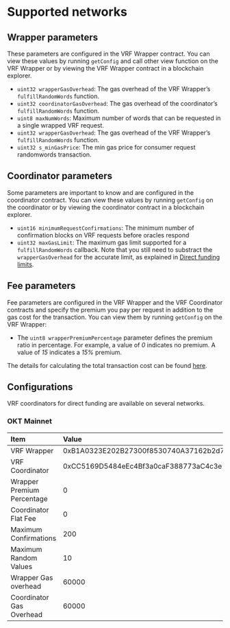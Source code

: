 # Supported networks

## Wrapper parameters

These parameters are configured in the VRF  Wrapper contract. You can view these values by running `getConfig` and call other view function on the VRF  Wrapper or by viewing the VRF  Wrapper contract in a blockchain explorer.

- `uint32 wrapperGasOverhead`: The gas overhead of the VRF  Wrapper’s `fulfillRandomWords` function.
- `uint32 coordinatorGasOverhead`: The gas overhead of the coordinator’s `fulfillRandomWords` function.
- `uint8 maxNumWords`: Maximum number of words that can be requested in a single wrapped VRF request.
- `uint32 wrapperGasOverhead`: The gas overhead of the VRF  Wrapper’s `fulfillRandomWords` function.
- `uint32 s_minGasPrice`: The min gas price for consumer request randomwords transaction.

## Coordinator parameters

Some parameters are important to know and are configured in the coordinator contract. You can view these values by running `getConfig` on the coordinator or by viewing the coordinator contract in a blockchain explorer.

- `uint16 minimumRequestConfirmations`: The minimum number of confirmation blocks on VRF requests before oracles respond
- `uint32 maxGasLimit`: The maximum gas limit supported for a `fulfillRandomWords` callback. Note that you still need to substract the `wrapperGasOverhead` for the accurate limit, as explained in [Direct funding limits](/dev/oktc-solutions/oktc-vrf/Direct-Funding-Method/Direct-Funding-Method.html#limits).

## Fee parameters

Fee parameters are configured in the VRF  Wrapper and the VRF  Coordinator contracts and specify the premium you pay per request in addition to the gas cost for the transaction. You can view them by running `getConfig` on the VRF  Wrapper:

- The `uint8 wrapperPremiumPercentage` parameter defines the premium ratio in percentage. For example, a value of *0* indicates no premium. A value of *15* indicates a *15%* premium.

The details for calculating the total transaction cost can be found [here](/dev/oktc-solutions/oktc-vrf/Direct-Funding-Method/Direct-Funding-Method.html#request-and-receive-data).

## Configurations

VRF  coordinators for direct funding are available on several networks. 

### OKT Mainnet

| Item                       | Value                                      |
| :------------------------- | :----------------------------------------- |
| VRF Wrapper                | 0xB1A0323E202B27300f8530740A37162b2d7e62cB |
| VRF Coordinator            | 0xCC5169D5484eEc4Bf3a0caF388773aC4c3e1eD7a |
| Wrapper Premium Percentage | 0                                          |
| Coordinator Flat Fee       | 0                                          |
| Maximum Confirmations      | 200                                        |
| Maximum Random Values      | 10                                         |
| Wrapper Gas overhead       | 60000                                      |
| Coordinator Gas Overhead   | 60000                                      |

